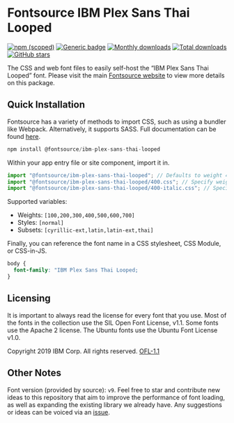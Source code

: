 # Fontsource IBM Plex Sans Thai Looped

[![npm (scoped)](https://img.shields.io/npm/v/@fontsource/ibm-plex-sans-thai-looped?color=brightgreen)](https://www.npmjs.com/package/@fontsource/ibm-plex-sans-thai-looped) [![Generic badge](https://img.shields.io/badge/fontsource-passing-brightgreen)](https://github.com/fontsource/fontsource) [![Monthly downloads](https://badgen.net/npm/dm/@fontsource/ibm-plex-sans-thai-looped)](https://github.com/fontsource/fontsource) [![Total downloads](https://badgen.net/npm/dt/@fontsource/ibm-plex-sans-thai-looped)](https://github.com/fontsource/fontsource) [![GitHub stars](https://img.shields.io/github/stars/fontsource/fontsource.svg?style=social&label=Star)](https://github.com/fontsource/fontsource/stargazers)

The CSS and web font files to easily self-host the “IBM Plex Sans Thai Looped” font. Please visit the main [Fontsource website](https://fontsource.org/fonts/ibm-plex-sans-thai-looped) to view more details on this package.

## Quick Installation

Fontsource has a variety of methods to import CSS, such as using a bundler like Webpack. Alternatively, it supports SASS. Full documentation can be found [here](https://fontsource.org/docs/introduction).

```javascript
npm install @fontsource/ibm-plex-sans-thai-looped
```

Within your app entry file or site component, import it in.

```javascript
import "@fontsource/ibm-plex-sans-thai-looped"; // Defaults to weight 400
import "@fontsource/ibm-plex-sans-thai-looped/400.css"; // Specify weight
import "@fontsource/ibm-plex-sans-thai-looped/400-italic.css"; // Specify weight and style

```

Supported variables:
- Weights: `[100,200,300,400,500,600,700]`
- Styles: `[normal]`
- Subsets: `[cyrillic-ext,latin,latin-ext,thai]`

Finally, you can reference the font name in a CSS stylesheet, CSS Module, or CSS-in-JS.

```css
body {
  font-family: "IBM Plex Sans Thai Looped;
}
```

## Licensing
It is important to always read the license for every font that you use.
Most of the fonts in the collection use the SIL Open Font License, v1.1. Some fonts use the Apache 2 license. The Ubuntu fonts use the Ubuntu Font License v1.0.

Copyright 2019 IBM Corp. All rights reserved.
[OFL-1.1](http://scripts.sil.org/OFL)

## Other Notes
Font version (provided by source): `v9`.
Feel free to star and contribute new ideas to this repository that aim to improve the performance of font loading, as well as expanding the existing library we already have. Any suggestions or ideas can be voiced via an [issue](https://github.com/fontsource/fontsource/issues).